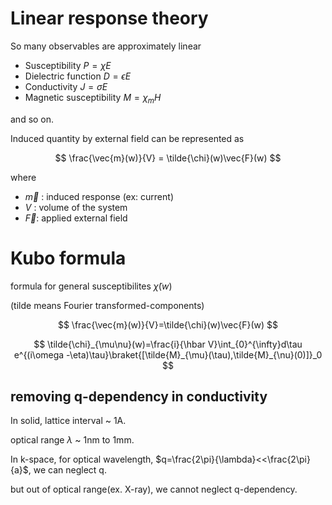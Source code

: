 # Linear response theory

So many observables are approximately linear

- Susceptibility $P=\chi E$
- Dielectric function $D=\epsilon E$
- Conductivity $J=\sigma E$
- Magnetic susceptibility $M=\chi_m H$

and so on.

Induced quantity by external field can be represented as 

$$
\frac{\vec{m}(w)}{V} = \tilde{\chi}(w)\vec{F}(w)
$$

where 

- $\vec{m}$ : induced response (ex: current)
- $V$ : volume of the system
- $\vec{F}$: applied external field

# Kubo formula

formula for general susceptibilites $\tilde{\chi}(w)$

(tilde means Fourier transformed-components)

$$
\frac{\vec{m}(w)}{V}=\tilde{\chi}(w)\vec{F}(w)
$$

$$
\tilde{\chi}_{\mu\nu}(w)=\frac{i}{\hbar V}\int_{0}^{\infty}d\tau e^{(i\omega -\eta)\tau}\braket{[\tilde{M}_{\mu}(\tau),\tilde{M}_{\nu}(0)]}_0
$$


## removing q-dependency in conductivity

In solid, lattice interval ~ 1A.

optical range $\lambda$ ~ 1nm to 1mm.

In k-space, for optical wavelength, $q=\frac{2\pi}{\lambda}<<\frac{2\pi}{a}$, we can neglect q.

but out of optical range(ex. X-ray), we cannot neglect q-dependency.